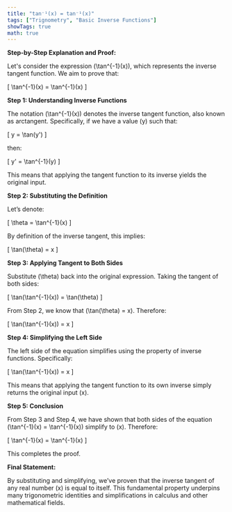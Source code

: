 ```yaml
---
title: "tan⁻¹(x) = tan⁻¹(x)"
tags: ["Trignometry", "Basic Inverse Functions"]
showTags: true
math: true
---
```




**Step-by-Step Explanation and Proof:**

Let's consider the expression \(\tan^{-1}(x)\), which represents the inverse tangent function. We aim to prove that:

\[
\tan^{-1}(x) = \tan^{-1}(x)
\]

**Step 1: Understanding Inverse Functions**

The notation \(\tan^{-1}(x)\) denotes the inverse tangent function, also known as arctangent. Specifically, if we have a value \(y\) such that:

\[
y = \tan(y')
\]

then:

\[
y' = \tan^{-1}(y)
\]

This means that applying the tangent function to its inverse yields the original input.

**Step 2: Substituting the Definition**

Let’s denote:

\[
\theta = \tan^{-1}(x)
\]

By definition of the inverse tangent, this implies:

\[
\tan(\theta) = x
\]

**Step 3: Applying Tangent to Both Sides**

Substitute \(\theta\) back into the original expression. Taking the tangent of both sides:

\[
\tan(\tan^{-1}(x)) = \tan(\theta)
\]

From Step 2, we know that \(\tan(\theta) = x\). Therefore:

\[
\tan(\tan^{-1}(x)) = x
\]

**Step 4: Simplifying the Left Side**

The left side of the equation simplifies using the property of inverse functions. Specifically:

\[
\tan(\tan^{-1}(x)) = x
\]

This means that applying the tangent function to its own inverse simply returns the original input \(x\).

**Step 5: Conclusion**

From Step 3 and Step 4, we have shown that both sides of the equation \(\tan^{-1}(x) = \tan^{-1}(x)\) simplify to \(x\). Therefore:

\[
\tan^{-1}(x) = \tan^{-1}(x)
\]

This completes the proof.

**Final Statement:**

By substituting and simplifying, we’ve proven that the inverse tangent of any real number \(x\) is equal to itself. This fundamental property underpins many trigonometric identities and simplifications in calculus and other mathematical fields.
